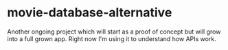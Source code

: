 # movie-database-alternative

Another ongoing project which will start as a proof of concept but will grow into a full grown app.
Right now I'm using it to understand how APIs work.

